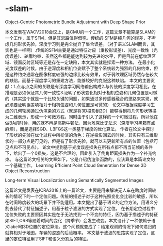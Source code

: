 # -slam-
Object-Centric Photometric Bundle Adjustment with Deep Shape Prior

本文发表在WACV2018会议上，是CMU的一个工作，这篇文章不能算是SLAM的一个工作，属于SFM，但是其思路值得借鉴。传统的·SFM是纯几何的误差，不考虑几何形状先验，深度学习则是完全抛弃了集合误差。（对于语义SLAM而言，其实也是一样啊）.传统的SFM主要是通过特征对应（重投影误差）、光度一致性（光度误差）、轮廓约束，虽然这些都是能达到较为先进的水平，但是目前在低纹理区域、镜面反射区域等还是存在一定缺陷，本文其实就是探索一种方法。
在最小化光度误差的时候，由于逆深度和相机位姿赋予了整个系统较为强烈的几何约束，但是这种约束通常在图像梯度较强的边缘比较有效果，对于弱纹理区域仍然存在较大的缺陷，而基于深度学习的重建方法，能够较好的克服这种缺陷。
本文的主要贡献：1.点与点之间的关联是有深度学习网络输出构成2.与传统的深度学习相比，在推理是必须保证其几何一致性3.证明了形状变化相对于相机位姿和几何位置是可微的（其实这个就是一个比较关键的问题，如果通过多传感器融合的思路来实现，就必须要证明误差项相对于相机位姿和几何位置是可微的）
论文中根据深度学习生成的几何轮廓通过伪渲染的方式（就是将3D投影到2D）能够得到将几何形状转换为二维表示，形成一个可微方程。同时由于引入了这样的一个可微过程，所以他在做BA的时候，用的就不再是高斯牛顿法，因为雅克比无法求（深度学习黑箱有点麻烦），而是选择SGD、LBFGS这一类基于梯度的优化算法。
作者在论文中探讨了形状的先验在优化过程中所扮演的角色：在逆投影回去的时候，其实只有三维形状的一部分点是可见的，但是有了形状先验，就可以去更新所有点的位置（包括可见点和不可见点）。
论文中提到基于光度误差损失在所有点都不再当前帧的条件下，给出了一个0损失，这是不合理的，因此引入了倒角距离损失作为一个补充约束。
与这篇论文相关的文章如下，它是介绍伪渲染函数的，应该算是本篇论文的一个基础工作。
Learning Efficient Point Cloud Generation for Dense 3D Object Reconstruction

Long-term Visual Localization using Semantically Segmented Images

这篇论文是发表在ICRA2018上的一篇论文，主要是用来解决无人车在跨度时间较长的情况下的一个定位问题。传统的描述子对于这种光照变化会比较的敏感，所以在时间跨度较大的场景下并不能适用。本文提出了基于语义的定位方法，用语义分割去替代了特征描述子，用基于粒子滤波的方式实现了定位。
在长期定位过程中定位失败的主要原因其实是在于无法找到一个不变的特征，因为基于描述子的特征如SIFT,ORB等随着时间的变化（跨季节）会发生改变。本文设计了一种依赖于语义label和3D位置的定位算法。这个问题就变成了：给定观测的情况下如何递归的就算相对于地图，车辆的姿态的后验概率。
本文基于滤波的思路实现了定位，这里的定位特征用了SIFT和语义分割后的特征。

